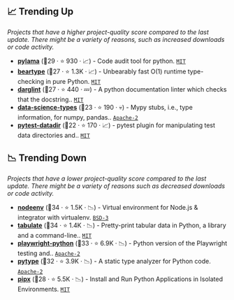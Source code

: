 ## 📈 Trending Up

_Projects that have a higher project-quality score compared to the last update. There might be a variety of reasons, such as increased downloads or code activity._

- <b><a href="https://github.com/klen/pylama">pylama</a></b> (🥈29 ·  ⭐ 930 · 📈) - Code audit tool for python. <code><a href="http://bit.ly/34MBwT8">MIT</a></code>
- <b><a href="https://github.com/beartype/beartype">beartype</a></b> (🥉27 ·  ⭐ 1.3K · 📈) - Unbearably fast O(1) runtime type-checking in pure Python. <code><a href="http://bit.ly/34MBwT8">MIT</a></code>
- <b><a href="https://github.com/terrencepreilly/darglint">darglint</a></b> (🥉27 ·  ⭐ 440 · 💤) - A python documentation linter which checks that the docstring.. <code><a href="http://bit.ly/34MBwT8">MIT</a></code>
- <b><a href="https://github.com/wearepal/data-science-types">data-science-types</a></b> (🥉23 ·  ⭐ 190 · 💀) - Mypy stubs, i.e., type information, for numpy, pandas.. <code><a href="http://bit.ly/3nYMfla">Apache-2</a></code>
- <b><a href="https://github.com/gabrielcnr/pytest-datadir">pytest-datadir</a></b> (🥉22 ·  ⭐ 170 · 📈) - pytest plugin for manipulating test data directories and.. <code><a href="http://bit.ly/34MBwT8">MIT</a></code> <code><img src="https://docs.pytest.org/en/stable/_static/favicon.png" style="display:inline;" width="13" height="13"></code>

## 📉 Trending Down

_Projects that have a lower project-quality score compared to the last update. There might be a variety of reasons such as decreased downloads or code activity._

- <b><a href="https://github.com/ekalinin/nodeenv">nodeenv</a></b> (🥈34 ·  ⭐ 1.5K · 📉) - Virtual environment for Node.js & integrator with virtualenv. <code><a href="http://bit.ly/3aKzpTv">BSD-3</a></code>
- <b><a href="https://github.com/astanin/python-tabulate">tabulate</a></b> (🥈34 ·  ⭐ 1.4K · 📉) - Pretty-print tabular data in Python, a library and a command-line.. <code><a href="http://bit.ly/34MBwT8">MIT</a></code>
- <b><a href="https://github.com/microsoft/playwright-python">playwright-python</a></b> (🥈33 ·  ⭐ 6.9K · 📉) - Python version of the Playwright testing and.. <code><a href="http://bit.ly/3nYMfla">Apache-2</a></code>
- <b><a href="https://github.com/google/pytype">pytype</a></b> (🥈32 ·  ⭐ 3.9K · 📉) - A static type analyzer for Python code. <code><a href="http://bit.ly/3nYMfla">Apache-2</a></code>
- <b><a href="https://github.com/pypa/pipx">pipx</a></b> (🥉28 ·  ⭐ 5.5K · 📉) - Install and Run Python Applications in Isolated Environments. <code><a href="http://bit.ly/34MBwT8">MIT</a></code>

